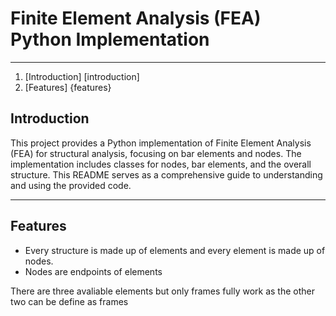 # Finite Element Analysis (FEA) Python Implementation
___
1. [Introduction] [introduction]
2. [Features] {features}

## Introduction
This project provides a Python implementation of Finite Element Analysis (FEA) for structural analysis, focusing on bar elements and nodes. The implementation includes classes for nodes, bar elements, and the overall structure. This README serves as a comprehensive guide to understanding and using the provided code.
___

## Features
- Every structure is made up of elements and every element is made up of nodes.
- Nodes are endpoints of elements

There are three avaliable elements but only frames fully work as the other two can be define as frames 
